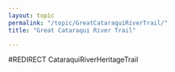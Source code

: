```yaml
---
layout: topic
permalink: "/topic/GreatCataraquiRiverTrail/"
title: "Great Cataraqui River Trail"

---
```


#REDIRECT CataraquiRiverHeritageTrail

